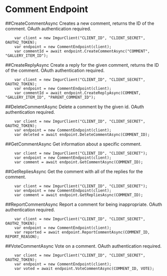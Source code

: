 # Comment Endpoint

##CreateCommentAsync
Creates a new comment, returns the ID of the comment. OAuth authentication required.

		var client = new ImgurClient("CLIENT_ID", "CLIENT_SECRET", OAUTH2_TOKEN);
		var endpoint = new CommentEndpoint(client);
		var commentId = await endpoint.CreateCommentAsync("COMMENT", "GALLERY_ITEM_ID");

##CreateReplyAsync
Create a reply for the given comment, returns the ID of the comment. OAuth authentication required.

		var client = new ImgurClient("CLIENT_ID", "CLIENT_SECRET", OAUTH2_TOKEN);
		var endpoint = new CommentEndpoint(client);
		var commentId = await endpoint.CreateReplyAsync(COMMENT, "GALLERY_ITEM_ID", "PARENT_COMMENT_ID");

##DeleteCommentAsync
Delete a comment by the given id. OAuth authentication required.

		var client = new ImgurClient("CLIENT_ID", "CLIENT_SECRET", OAUTH2_TOKEN);
		var endpoint = new CommentEndpoint(client);
		var deleted = await endpoint.DeleteCommentAsync(COMMENT_ID);

##GetCommentAsync
Get information about a specific comment.

		var client = new ImgurClient("CLIENT_ID", "CLIENT_SECRET");
		var endpoint = new CommentEndpoint(client);
		var comment = await endpoint.GetCommentAsync(COMMENT_ID);

##GetRepliesAsync
Get the comment with all of the replies for the comment.

		var client = new ImgurClient("CLIENT_ID", "CLIENT_SECRET");
		var endpoint = new CommentEndpoint(client);
		var comment = await endpoint.GetRepliesAsync(COMMENT_ID);

##ReportCommentAsync
Report a comment for being inappropriate. OAuth authentication required.

		var client = new ImgurClient("CLIENT_ID", "CLIENT_SECRET", OAUTH2_TOKEN);
		var endpoint = new CommentEndpoint(client);
		var reported = await endpoint.ReportCommentAsync(COMMENT_ID, REPORT_REASON);

##VoteCommentAsync
Vote on a comment. OAuth authentication required.

		var client = new ImgurClient("CLIENT_ID", "CLIENT_SECRET", OAUTH2_TOKEN);
		var endpoint = new CommentEndpoint(client);
		var voted = await endpoint.VoteCommentAsync(COMMENT_ID, VOTE);